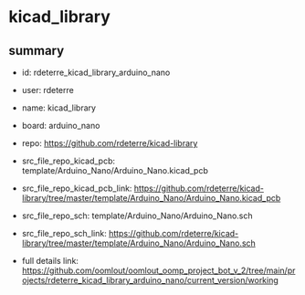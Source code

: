 # kicad_library
 
## summary 
* id: rdeterre_kicad_library_arduino_nano
* user: rdeterre
* name: kicad_library
* board: arduino_nano
* repo: https://github.com/rdeterre/kicad-library
* src_file_repo_kicad_pcb: template/Arduino_Nano/Arduino_Nano.kicad_pcb
* src_file_repo_kicad_pcb_link: https://github.com/rdeterre/kicad-library/tree/master/template/Arduino_Nano/Arduino_Nano.kicad_pcb


* src_file_repo_sch: template/Arduino_Nano/Arduino_Nano.sch
* src_file_repo_sch_link: https://github.com/rdeterre/kicad-library/tree/master/template/Arduino_Nano/Arduino_Nano.sch
* full details link: https://github.com/oomlout/oomlout_oomp_project_bot_v_2/tree/main/projects/rdeterre_kicad_library_arduino_nano/current_version/working  







